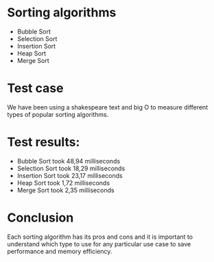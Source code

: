 # Sorting algorithms

* Bubble Sort
* Selection Sort
* Insertion Sort
* Heap Sort
* Merge Sort

# Test case
We have been using a shakespeare text and big O to measure different types of popular sorting algorithms.

# Test results:
* Bubble Sort took 48,94 milliseconds
* Selection Sort took 18,29 milliseconds
* Insertion Sort took 23,17 milliseconds
* Heap Sort took 1,72 milliseconds
* Merge Sort took 2,35 milliseconds

# Conclusion
Each sorting algorithm has its pros and cons and it is important to understand which type to use for any particular use case to save performance and memory efficiency.